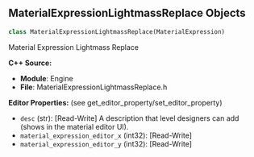 ## MaterialExpressionLightmassReplace Objects

```python
class MaterialExpressionLightmassReplace(MaterialExpression)
```

Material Expression Lightmass Replace

**C++ Source:**

- **Module**: Engine
- **File**: MaterialExpressionLightmassReplace.h

**Editor Properties:** (see get_editor_property/set_editor_property)

- ``desc`` (str):  [Read-Write] A description that level designers can add (shows in the material editor UI).
- ``material_expression_editor_x`` (int32):  [Read-Write]
- ``material_expression_editor_y`` (int32):  [Read-Write]

<a id="unreal.MaterialExpressionLightVector"></a>